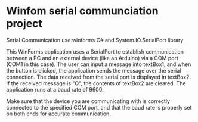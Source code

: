 # Winfom serial communciation project
Serial Communication use winforms C# and System.IO.SerialPort library 

This WinForms application uses a SerialPort to establish communication between a PC and an external device (like an Arduino) via a COM port (COM1 in this case). The user can input a message into textBox1, and when the button is clicked, the application sends the message over the serial connection. The data received from the serial port is displayed in textBox2. If the received message is "Q", the contents of textBox2 are cleared. The application runs at a baud rate of 9600.

Make sure that the device you are communicating with is correctly connected to the specified COM port, and that the baud rate is properly set on both ends for accurate communication.
